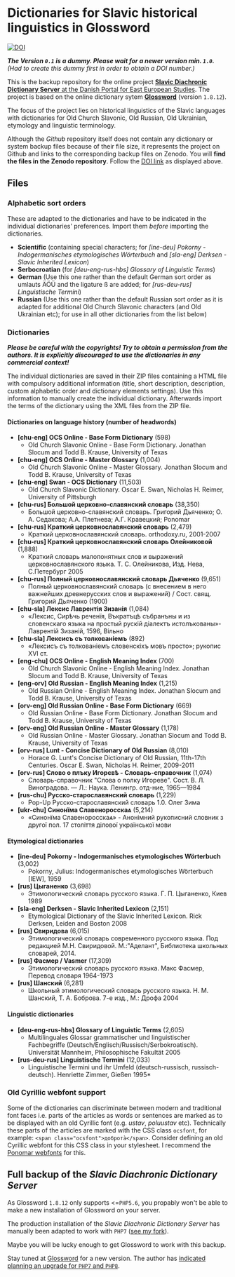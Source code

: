 # Dictionaries for Slavic historical linguistics in Glossword
[![DOI](https://zenodo.org/badge/DOI/10.5281/zenodo.5575248.svg)](https://doi.org/10.5281/zenodo.5575248)

**_The Version `0.1` is a *dummy*. Please wait for a newer version min. `1.0`._** *(Had to create this dummy first in order to obtain a DOI number.)*

This is the backup repository for the online project [**Slavic Diachronic Dictionary Server** at the Danish Portal for East European Studies](https://ordbog.oesteuropastudier.dk/). The project is based on the online dictionary sytem [**Glossword**](https://github.com/glosswordteam/Glossword) (version `1.8.12`).

The focus of the project lies on historical linguistics of the Slavic languages with dictionaries for Old Church Slavonic, Old Russian, Old Ukrainian, etymology and linguistic terminology.

Although the *Github* repository itself does not contain any dictionary or system backup files because of their file size, it represents the project on Github and links to the corresponding backup files on Zenodo. You will **find the files in the Zenodo repository**. Follow the [DOI link](https://doi.org/10.5281/zenodo.5575248) as displayed above.

## Files

### Alphabetic sort orders
These are adapted to the dictionaries and have to be indicated in the individual dictionaries' preferences. Import them *before* importing the dictionaries.

- **Scientific** (containing special characters; for *[ine-deu] Pokorny - Indogermanisches etymologisches Wörterbuch* and *[sla-eng] Derksen - Slavic Inherited Lexicon*)
- **Serbocroatian** (for *[deu-eng-rus-hbs] Glossary of Linguistic Terms*)
- **German** (Use this one rather than the default German sort order as umlauts ÄÖÜ and the ligature ß are added; for *[rus-deu-rus] Linguistische Termini*)
- **Russian** (Use this one rather than the default Russian sort order as it is adapted for additional Old Church Slavonic characters (and Old Ukrainian etc); for use in all other dictionaries from the list below)

### Dictionaries

**_Please be careful with the copyrights! Try to obtain a permission from the authors. It is explicitly discouraged to use the dictionaries in any commercial context!_**

The individual dictionaries are saved in their ZIP files containing a HTML file with compulsory additional information (title, short description, description, custom alphabetic order and dictionary elements settings). Use this information to manually create the individual dictionary. Afterwards import the terms of the dictionary using the XML files from the ZIP file.

#### Dictionaries on language history (number of headwords)
- **[chu-eng] OCS Online - Base Form Dictionary** (598)
  - Old Church Slavonic Online - Base Form Dictionary. Jonathan Slocum and Todd B. Krause, University of Texas
- **[chu-eng] OCS Online - Master Glossary** (1,004)
  - Old Church Slavonic Online - Master Glossary. Jonathan Slocum and Todd B. Krause, University of Texas
- **[chu-eng] Swan - OCS Dictionary** (11,503)
  - Old Church Slavonic Dictionary. Oscar E. Swan, Nicholas H. Reimer, University of Pittsburgh
- **[chu-rus] Большой церковно-славянский словарь** (38,350)
  - Большой церковно-славянский словарь. Григорий Дьяченко; О. А. Седакова; А.А. Плетнева; А.Г. Кравецкий; Ponomar
- **[chu-rus] Краткий церковнославянский словарь** (2,479)
  - Краткий церковнославянский словарь. orthodoxy.ru, 2001-2007
- **[chu-rus] Краткий церковнославянский словарь Олейниковой** (1,888)
  - Краткий словарь малопонятных слов и выражений церковнославянского языка. Т. С. Олейникова, Изд. Нева, C.Петербург 2005
- **[chu-rus] Полный церковнославянский словарь Дьяченко** (9,651)
  - Полный церковнославянский словарь (с внесением в него важнейших древнерусских слов и выражений) / Сост. свящ. Григорий Дьяченко (1900)
- **[chu-sla] Лексис Лаврентія Зизанія** (1,084)
  - «Лексис, Сирѣчь реченїя, Въкратъцѣ събранъны и из словенскаго языка на простый рускій діалектъ истолъкованы»-Лаврентій Зизаній, 1596, Вільно
- **[chu-sla] Лексисъ съ толкованіемъ** (892)
  - «Лексисъ съ толкованiемъ словенскіхъ мовъ просто»; рукопис XVI ст.
- **[eng-chu] OCS Online - English Meaning Index** (700)
  - Old Church Slavonic Online - English Meaning Index. Jonathan Slocum and Todd B. Krause, University of Texas
- **[eng-orv] Old Russian - English Meaning Index** (1,215)
  - Old Russian Online - English Meaning Index. Jonathan Slocum and Todd B. Krause, University of Texas
- **[orv-eng] Old Russian Online - Base Form Dictionary** (669)
  - Old Russian Online - Base Form Dictionary. Jonathan Slocum and Todd B. Krause, University of Texas
- **[orv-eng] Old Russian Online - Master Glossary** (1,178)
  - Old Russian Online - Master Glossary. Jonathan Slocum and Todd B. Krause, University of Texas
- **[orv-rus] Lunt - Concise Dictionary of Old Russian** (8,010)
  - Horace G. Lunt's Concise Dictionary of Old Russian, 11th-17th Centuries. Oscar E. Swan, Nicholas H. Reimer, 2009-2011
- **[orv-rus] Слово о плъку Игорєвѣ - Словарь-справочник** (1,074)
  - Словарь-справочник "Слова о полку Игореве". Сост. В. Л. Виноградова. — Л.: Наука. Ленингр. отд-ние, 1965—1984
- **[rus-chu] Русско-старославянский словарь** (1,229)
  - Pop-Up Русско-старославянский словарь 1.0. Олег Зима
- **[ukr-chu] Синонїма Славеноросскаѧ** (5,214)
  - «Синонїма Славеноросскаѧ» - Анонімний рукописний словник з другої пол. 17 століття ділової української мови

#### Etymological dictionaries

- **[ine-deu] Pokorny - Indogermanisches etymologisches Wörterbuch** (3,002)
  - Pokorny, Julius: Indogermanisches etymologisches Wörterbuch [IEW], 1959
- **[rus] Цыганенко** (3,698)
  - Этимологический словарь русского языка. Г. П. Цыганенко, Киев 1989
- **[sla-eng] Derksen - Slavic Inherited Lexicon** (2,151)
  - Etymological Dictionary of the Slavic Inherited Lexicon. Rick Derksen, Leiden and Boston 2008
- **[rus] Свиридова** (6,015)
  - Этимологический словарь современного русского языка. Под редакцией М.Н. Свиридовой. М.:"Аделант", Библиотека школьных словарей, 2014.
- **[rus] Фасмер / Vasmer** (17,309)
  - Этимологический словарь русского языка. Макс Фасмер, Перевод словаря 1964-1973
- **[rus] Шанский** (6,281)
  - Школьный этимологический словарь русского языка. Н. М. Шанский, Т. А. Боброва. 7-е изд., М.: Дрофа 2004

#### Linguistic dictionaries

- **[deu-eng-rus-hbs] Glossary of Linguistic Terms** (2,605)
  - Multilinguales Glossar grammatischer und linguistischer Fachbegriffe (Deutsch/Englisch/Russisch/Serbokroatisch). Universität Mannheim, Philosophische Fakultät 2005
- **[rus-deu-rus] Linguistische Termini** (12,033)
  - Linguistische Termini und ihr Umfeld (deutsch-russisch, russisch-deutsch). Henriette Zimmer, Gießen 1995*

### Old Cyrillic webfont support
Some of the dictionaries can discriminate between modern and traditional font faces i.e. parts of the articles as words or sentences are marked as to be displayed with an old Cyrillic font (e.g. *ustav*, *poluustav* etc). Technically these parts of the articles are marked with the CSS class `ocsfont`, for example:
`<span class="ocsfont">доброта̀</span>`.
Consider defining an old Cyrillic webfont for this CSS class in your stylesheet. I recommend the [Ponomar webfonts](https://sci.ponomar.net/tools.html#web-fonts) for this.

## Full backup of the *Slavic Diachronic Dictionary Server*
As Glossword `1.8.12` only supports <=`PHP5.6`, you propably won't be able to make a new installation of Glossword on your server.

The production installation of the *Slavic Diachronic Dictionary Server* has manually been adapted to work with `PHP7` ([see my fork](https://github.com/pod-o-mart/Glossword)).

Maybe you will be lucky enough to get Glossword to work with this backup.

Stay tuned at [Glossword](https://github.com/glosswordteam/Glossword) for a new version. The author has [indicated planning an upgrade for `PHP7` and `PHP8`](https://github.com/glosswordteam/Glossword/issues/10).
